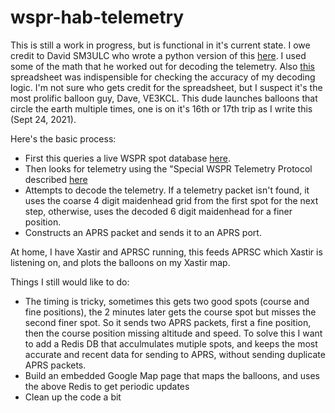 # wspr-hab-telemetry
This is still a work in progress, but is functional in it's current state.
I owe credit to David SM3ULC who wrote a python version of this [here](https://github.com/sm3ulc/hab-wspr). I used some of the math that he worked
out for decoding the telemetry.  Also [this](https://www.qrp-labs.com/images/ultimate3builder/ve3kcl/s4/308d.xls)
spreadsheet was indispensible for checking the accuracy of my decoding logic.
I'm not sure who gets credit for the spreadsheet, but I suspect it's the most
prolific balloon guy, Dave, VE3KCL. This dude launches balloons that circle the
earth multiple times, one is on it's 16th or 17th trip as I write this (Sept
24, 2021).

Here's the basic process:
- First this queries a live WSPR spot database [here](https://wspr.live).
- Then looks for telemetry using the "Special WSPR Telemetry Protocol described [here](https://www.qrp-labs.com/flights/s4.html) 
- Attempts to decode the telemetry. If a telemetry packet isn't found, it uses
  the coarse 4 digit maidenhead grid from the first spot for the next step, otherwise, uses the
decoded 6 digit maidenhead for a finer position.
- Constructs an APRS packet and sends it to an APRS port.

At home, I have Xastir and APRSC running, this feeds APRSC which Xastir is
listening on, and plots the balloons on my Xastir map.

Things I still would like to do:
- The timing is tricky, sometimes this gets two good spots (course and fine
  positions), the 2 minutes later gets the course spot but misses the second
finer spot.  So it sends two APRS packets, first a fine position, then the
course position missing altitude and speed.  To solve this I want to add
a Redis DB that acculmulates mutiple spots, and keeps the most accurate and
recent data for sending to APRS, without sending duplicate APRS packets.
- Build an embedded Google Map page that maps the balloons, and uses the above Redis
  to get periodic updates
- Clean up the code a bit
